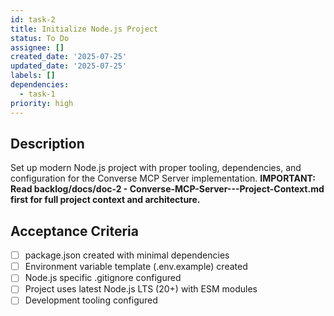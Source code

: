 ```yaml
---
id: task-2
title: Initialize Node.js Project
status: To Do
assignee: []
created_date: '2025-07-25'
updated_date: '2025-07-25'
labels: []
dependencies:
  - task-1
priority: high
---
```


## Description

Set up modern Node.js project with proper tooling, dependencies, and configuration for the Converse MCP Server implementation. **IMPORTANT: Read backlog/docs/doc-2 - Converse-MCP-Server---Project-Context.md first for full project context and architecture.**
## Acceptance Criteria

- [ ] package.json created with minimal dependencies
- [ ] Environment variable template (.env.example) created
- [ ] Node.js specific .gitignore configured
- [ ] Project uses latest Node.js LTS (20+) with ESM modules
- [ ] Development tooling configured
